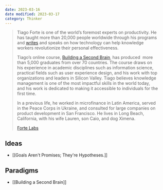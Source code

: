 ```yaml
---
date: 2023-03-16
date modified: 2023-03-17
category: Thinker
---
```

> Tiago Forte is one of the world’s foremost experts on productivity. He has taught more than 20,000 people worldwide through his programs and [writes](https://fortelabs.com/blog) and speaks on how technology can help knowledge workers revolutionize their personal effectiveness.
> 
>Tiago’s online course, [Building a Second Brain](https://www.buildingasecondbrain.com/course), has produced  more than 5,000 graduates from over 70 countries. The course draws on his experience in academic disciplines such as information science, practical fields such as user experience design, and his work with top organizations and leaders in Silicon Valley. Tiago believes knowledge management is one of the most impactful skills in the world today, and his work is dedicated to making it accessible to individuals for the first time.
>
>In a previous life, he worked in microfinance in Latin America, served in the Peace Corps in Ukraine, and consulted for large companies on product development in San Francisco. He lives in Long Beach, California, with his wife Lauren, son Caio, and dog Ximena.
>
>[Forte Labs](https://fortelabs.com/about-forte-labs/)

## Ideas
- [[Goals Aren't Promises; They're Hypotheses.]]

## Paradigms
- [[Building a Second Brain]]